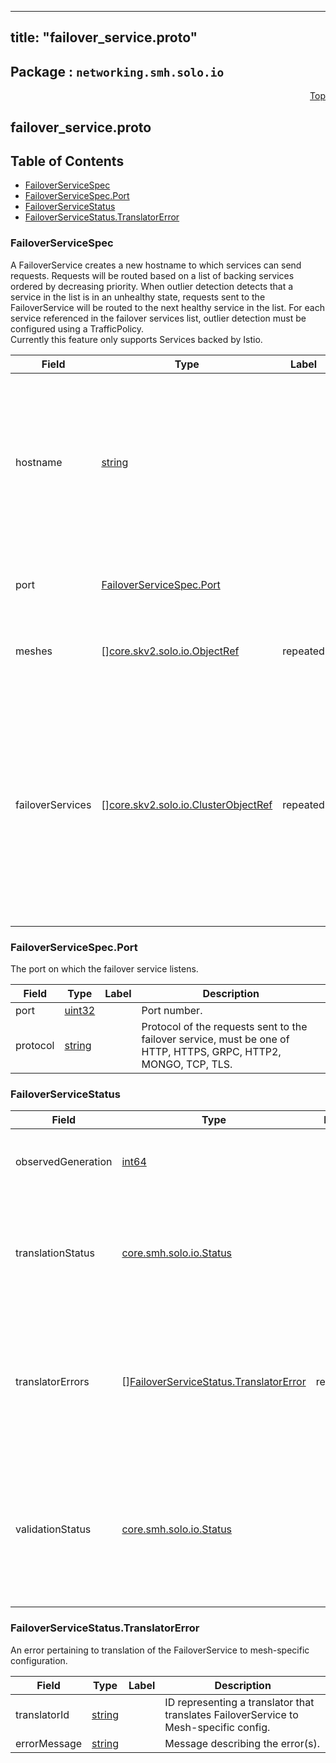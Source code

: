 
---
title: "failover_service.proto"
---

## Package : `networking.smh.solo.io`



<a name="top"></a>

<a name="API Reference for failover_service.proto"></a>
<p align="right"><a href="#top">Top</a></p>

## failover_service.proto


## Table of Contents
  - [FailoverServiceSpec](#networking.smh.solo.io.FailoverServiceSpec)
  - [FailoverServiceSpec.Port](#networking.smh.solo.io.FailoverServiceSpec.Port)
  - [FailoverServiceStatus](#networking.smh.solo.io.FailoverServiceStatus)
  - [FailoverServiceStatus.TranslatorError](#networking.smh.solo.io.FailoverServiceStatus.TranslatorError)







<a name="networking.smh.solo.io.FailoverServiceSpec"></a>

### FailoverServiceSpec
A FailoverService creates a new hostname to which services can send requests. Requests will be routed based on a list of backing services ordered by decreasing priority. When outlier detection detects that a service in the list is in an unhealthy state, requests sent to the FailoverService will be routed to the next healthy service in the list. For each service referenced in the failover services list, outlier detection must be configured using a TrafficPolicy.<br>Currently this feature only supports Services backed by Istio.


| Field | Type | Label | Description |
| ----- | ---- | ----- | ----------- |
| hostname | [string](#string) |  | The DNS name of the failover service. Must be unique within the service mesh instance since it is used as the hostname with which clients communicate. |
| port | [FailoverServiceSpec.Port](#networking.smh.solo.io.FailoverServiceSpec.Port) |  | The port on which the failover service listens. |
| meshes | [][core.skv2.solo.io.ObjectRef](#core.skv2.solo.io.ObjectRef) | repeated | The meshes that this failover service will be visible to. |
| failoverServices | [][core.skv2.solo.io.ClusterObjectRef](#core.skv2.solo.io.ClusterObjectRef) | repeated | A list of services ordered by decreasing priority for failover. All services must be backed by either the same service mesh instance or backed by service meshes that are grouped under a common VirtualMesh. |






<a name="networking.smh.solo.io.FailoverServiceSpec.Port"></a>

### FailoverServiceSpec.Port
The port on which the failover service listens.


| Field | Type | Label | Description |
| ----- | ---- | ----- | ----------- |
| port | [uint32](#uint32) |  | Port number. |
| protocol | [string](#string) |  | Protocol of the requests sent to the failover service, must be one of HTTP, HTTPS, GRPC, HTTP2, MONGO, TCP, TLS. |






<a name="networking.smh.solo.io.FailoverServiceStatus"></a>

### FailoverServiceStatus



| Field | Type | Label | Description |
| ----- | ---- | ----- | ----------- |
| observedGeneration | [int64](#int64) |  | The generation the validation_status was observed on. |
| translationStatus | [core.smh.solo.io.Status](#core.smh.solo.io.Status) |  | Whether or not the resource has been successfully translated into concrete, mesh-specific routing configuration. |
| translatorErrors | [][FailoverServiceStatus.TranslatorError](#networking.smh.solo.io.FailoverServiceStatus.TranslatorError) | repeated | Provides details on any translation errors that occurred. If any errors exist, this FailoverService has not been translated into mesh-specific config. |
| validationStatus | [core.smh.solo.io.Status](#core.smh.solo.io.Status) |  | Whether or not this resource has passed validation. This is a required step before it can be translated into concrete, mesh-specific failover configuration. |






<a name="networking.smh.solo.io.FailoverServiceStatus.TranslatorError"></a>

### FailoverServiceStatus.TranslatorError
An error pertaining to translation of the FailoverService to mesh-specific configuration.


| Field | Type | Label | Description |
| ----- | ---- | ----- | ----------- |
| translatorId | [string](#string) |  | ID representing a translator that translates FailoverService to Mesh-specific config. |
| errorMessage | [string](#string) |  | Message describing the error(s). |





 <!-- end messages -->

 <!-- end enums -->

 <!-- end HasExtensions -->

 <!-- end services -->

